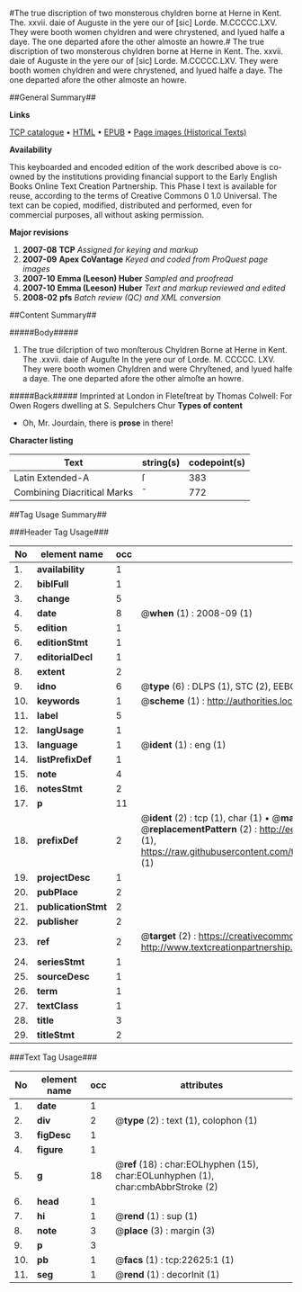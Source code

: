 #The true discription of two monsterous chyldren borne at Herne in Kent. The. xxvii. daie of Auguste in the yere our of [sic] Lorde. M.CCCCC.LXV. They were booth women chyldren and were chrystened, and lyued halfe a daye. The one departed afore the other almoste an howre.#
The true discription of two monsterous chyldren borne at Herne in Kent. The. xxvii. daie of Auguste in the yere our of [sic] Lorde. M.CCCCC.LXV. They were booth women chyldren and were chrystened, and lyued halfe a daye. The one departed afore the other almoste an howre.

##General Summary##

**Links**

[TCP catalogue](http://www.ota.ox.ac.uk/tcp/)  • 
[HTML](http://tei.it.ox.ac.uk/tcp/Texts-HTML/free/A20/A20360.html)  • 
[EPUB](http://tei.it.ox.ac.uk/tcp/Texts-EPUB/free/A20/A20360.epub) • 
[Page images (Historical Texts)](https://data.historicaltexts.jisc.ac.uk/view?pubId=eebo-99856969e&pageId=eebo-99856969e-22625-1)

**Availability**

This keyboarded and encoded edition of the
	       work described above is co-owned by the institutions
	       providing financial support to the Early English Books
	       Online Text Creation Partnership. This Phase I text is
	       available for reuse, according to the terms of Creative
	       Commons 0 1.0 Universal. The text can be copied,
	       modified, distributed and performed, even for
	       commercial purposes, all without asking permission.

**Major revisions**

1. __2007-08__ __TCP__ *Assigned for keying and markup*
1. __2007-09__ __Apex CoVantage__ *Keyed and coded from ProQuest page images*
1. __2007-10__ __Emma (Leeson) Huber__ *Sampled and proofread*
1. __2007-10__ __Emma (Leeson) Huber__ *Text and markup reviewed and edited*
1. __2008-02__ __pfs__ *Batch review (QC) and XML conversion*

##Content Summary##

#####Body#####

1. The true diſcription of two monſterous Chyldren Borne at Herne in Kent. The .xxvii. daie of Auguſte In the yere our of Lorde. M. CCCCC. LXV. They were booth women Chyldren and were Chryſtened, and lyued halfe a daye. The one departed afore the other almoſte an howre.

#####Back#####
Imprinted at London in Fleteſtreat by Thomas Colwell: For Owen Rogers dwelling at S. Sepulchers Chur
**Types of content**

  * Oh, Mr. Jourdain, there is **prose** in there!

**Character listing**


|Text|string(s)|codepoint(s)|
|---|---|---|
|Latin Extended-A|ſ|383|
|Combining             Diacritical Marks|̄|772|

##Tag Usage Summary##

###Header Tag Usage###

|No|element name|occ|attributes|
|---|---|---|---|
|1.|__availability__|1||
|2.|__biblFull__|1||
|3.|__change__|5||
|4.|__date__|8| @__when__ (1) : 2008-09 (1)|
|5.|__edition__|1||
|6.|__editionStmt__|1||
|7.|__editorialDecl__|1||
|8.|__extent__|2||
|9.|__idno__|6| @__type__ (6) : DLPS (1), STC (2), EEBO-CITATION (1), PROQUEST (1), VID (1)|
|10.|__keywords__|1| @__scheme__ (1) : http://authorities.loc.gov/ (1)|
|11.|__label__|5||
|12.|__langUsage__|1||
|13.|__language__|1| @__ident__ (1) : eng (1)|
|14.|__listPrefixDef__|1||
|15.|__note__|4||
|16.|__notesStmt__|2||
|17.|__p__|11||
|18.|__prefixDef__|2| @__ident__ (2) : tcp (1), char (1)  •  @__matchPattern__ (2) : ([0-9\-]+):([0-9IVX]+) (1), (.+) (1)  •  @__replacementPattern__ (2) : http://eebo.chadwyck.com/downloadtiff?vid=$1&page=$2 (1), https://raw.githubusercontent.com/textcreationpartnership/Texts/master/tcpchars.xml#$1 (1)|
|19.|__projectDesc__|1||
|20.|__pubPlace__|2||
|21.|__publicationStmt__|2||
|22.|__publisher__|2||
|23.|__ref__|2| @__target__ (2) : https://creativecommons.org/publicdomain/zero/1.0/ (1), http://www.textcreationpartnership.org/docs/. (1)|
|24.|__seriesStmt__|1||
|25.|__sourceDesc__|1||
|26.|__term__|1||
|27.|__textClass__|1||
|28.|__title__|3||
|29.|__titleStmt__|2||


###Text Tag Usage###

|No|element name|occ|attributes|
|---|---|---|---|
|1.|__date__|1||
|2.|__div__|2| @__type__ (2) : text (1), colophon (1)|
|3.|__figDesc__|1||
|4.|__figure__|1||
|5.|__g__|18| @__ref__ (18) : char:EOLhyphen (15), char:EOLunhyphen (1), char:cmbAbbrStroke (2)|
|6.|__head__|1||
|7.|__hi__|1| @__rend__ (1) : sup (1)|
|8.|__note__|3| @__place__ (3) : margin (3)|
|9.|__p__|3||
|10.|__pb__|1| @__facs__ (1) : tcp:22625:1 (1)|
|11.|__seg__|1| @__rend__ (1) : decorInit (1)|

